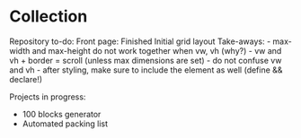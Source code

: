 # Collection

Repository to-do:
 Front page: Finished Initial grid layout
   Take-aways:
    - max-width and max-height do not work together when vw, vh (why?)
    - vw and vh + border = scroll (unless max dimensions are set)
    - do not confuse vw and vh
    - after styling, make sure to include the element as well (define && declare!)
  
  
Projects in progress:
  - 100 blocks generator
  - Automated packing list
